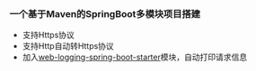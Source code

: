 ### 一个基于Maven的SpringBoot多模块项目搭建
* 支持Https协议
* 支持Http自动转Https协议
* 加入[web-logging-spring-boot-starter](https://github.com/727474430/web-logging-spring-boot-starter)模块，自动打印请求信息

